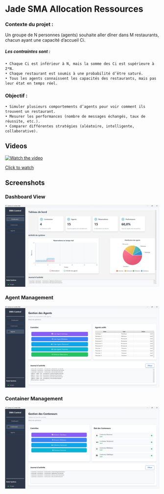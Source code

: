 # Jade SMA Allocation Ressources

### Contexte du projet :
Un groupe de N personnes (agents) souhaite aller dîner dans M restaurants, chacun ayant une capacité
d’accueil Ci.
##### Les contraintes sont :
    • Chaque Ci est inférieur à N, mais la somme des Ci est supérieure à 2*N.
    • Chaque restaurant est soumis à une probabilité d’être saturé.
    • Tous les agents connaissent les capacités des restaurants, mais pas leur état en temps réel.

### Objectif :
    • Simuler plusieurs comportements d’agents pour voir comment ils trouvent un restaurant.
    • Mesurer les performances (nombre de messages échangés, taux de réussite, etc.).
    • Comparer différentes stratégies (aléatoire, intelligente, collaborative).

## Videos

[![Watch the video](https://img.youtube.com/vi/placeholder/hqdefault.jpg)](assets/Interface_SMA.mp4)

[Click to watch](assets/Capture_video_SMA.webm)


## Screenshots

### Dashboard View
![Dashboard](assets/Dashboard%202%20.jpg)

### Agent Management
![Gestion Agents](assets/Gestion%20Agents.jpg)

### Container Management
![Gestion Containers](assets/Gestion%20Containers.jpg)
